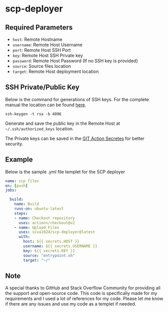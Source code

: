 # scp-deployer

## Required Parameters

- `host`: Remote Hostname
- `username`: Remote Host Username
- `port`: Remote Host SSH Port
- `key`: Remote Host SSH Private key
- `password`: Remote Host Password (If no SSH key is provided)
- `source`: Source files location
- `target`: Remote Host deployment location

## SSH Private/Public Key
Below is the command for generations of SSH keys. For the complete manual the location can be found [here](https://linux.die.net/man/1/ssh-keygen).
```
ssh-keygen -t rsa -b 4096
```
Generate and save the public key in the Remote Host at `~/.ssh/authorized_keys` location.

The Private keys can be saved in the [GIT Action Secretes](https://docs.github.com/en/actions/reference/encrypted-secrets) for better security.

## Example

Below is the sample .yml file templet for the SCP deployer

```yml
name: scp files
on: [push]
jobs:

  build:
    name: Build
    runs-on: ubuntu-latest
    steps:
    - name: Checkout repository
      uses: actions/checkout@v2    
    - name: Upload Files
      uses: siva1024/scp-deployer@latest
      with:
        host: ${{ secrets.HOST }}
        username: ${{ secrets.USERNAME }}
        key: ${{ secrets.KEY }}
        source: "entrypoint.sh"
        target: "~/"
```
## Note
A special thanks to GitHub and Stack Overflow Community for providing all the support and open-source code. This code is specifically made for my requirements and I used a lot of references for my code. Please let me know if there are any issues and use my code as a templet if needed.